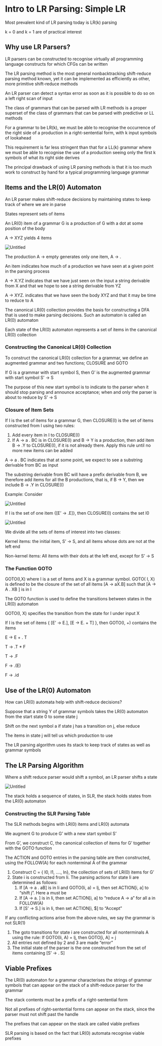 # Intro to LR Parsing: Simple LR

Most prevalent kind of LR parsing today is LR(k) parsing

k = 0 and k = 1 are of practical interest

## Why use LR Parsers?

LR parsers can be constructed to recognise virtually all programming language constructs for which CFGs can be written

The LR parsing method is the most general nonbacktracking shift-reduce parsing method known, yet it can be implemented as efficiently as other, more primitive shift-reduce methods

An LR parser can detect a syntax error as soon as it is possible to do so on a left right scan of input

The class of grammars that can be parsed with LR methods is a proper superset of the class of grammars that can be parsed with predictive or LL methods

For a grammar to be LR(k), we must be able to recognise the occurrence of the right side of a production in a right-sentential form, with k input symbols of lookahead

This requirement is far less stringent than that for a LL(k) grammar where we must be able to recognise the use of a production seeing only the first k symbols of what its right side derives

The principal drawback of using LR parsing methods is that it is too much work to construct by hand for a typical programming language grammar

## Items and the LR(0) Automaton

An LR parser makes shift-reduce decisions by maintaining states to keep track of where we are in parse

States represent sets of items

An LR(0) item of a grammar G is a production of G with a dot at some position of the body

A → XYZ yields 4 items

![Untitled](Intro%20to%20LR%20Parsing%20Simple%20LR%20f012288125b8478cacda8e35450fa1c1/Untitled.png)

The production A → empty generates only one item, A → .

An item indicates how much of a production we have seen at a given point in the parsing process

A → X.YZ indicates that we have just seen on the input a string derivable from X and that we hope to see a string derivable from YZ

A → XYZ. indicates that we have seen the body XYZ and that it may be time to reduce to A

The canonical LR(0) collection provides the basis for constructing a DFA that is used to make parsing decisions. Such an automaton is called an LR(0) automaton

Each state of the LR(0) automaton represents a set of items in the canonical LR(0) collection

### Constructing the Canonical LR(0) Collection

To construct the canonical LR(0) collection for a grammar, we define an augmented grammar and two functions; CLOSURE and GOTO

If G is a grammar with start symbol S, then G’ is the augmented grammar with start symbol S’ → S

The purpose of this new start symbol is to indicate to the parser when it should stop parsing and announce acceptance; when and only the parser is about to reduce by S’ → S

 

### Closure of Item Sets

If I is the set of items for a grammar G, then CLOSURE(I) is the set of items constructed from I using two rules:

1. Add every item in I to CLOSURE(I)
2. If A → a . BC is in CLOSURE(I) and B → Y is a production, then add item B → .Y to CLOSURE(I), if it is not already there. Apply this rule until no more new items can be added

A → a . BC indicates that at some point, we expect to see a substring derivable from BC as input

The substring derivable from BC will have a prefix derivable from B, we therefore add items for all the B productions, that is, if B → Y, then we include B → .Y in CLOSURE(I)

Example: Consider

![Untitled](Intro%20to%20LR%20Parsing%20Simple%20LR%20f012288125b8478cacda8e35450fa1c1/Untitled%201.png)

If I is the set of one item {[E’ → .E]}, then CLOSURE(I) contains the set I0

![Untitled](Intro%20to%20LR%20Parsing%20Simple%20LR%20f012288125b8478cacda8e35450fa1c1/Untitled%202.png)

We divide all the sets of items of interest into two classes:

Kernel items: the initial item, S’ → S, and all items whose dots are not at the left end

Non-kernel items: All items with their dots at the left end, except for S’ → S

### The Function GOTO

GOTO(I,X) where I is a set of items and X is a grammar symbol. GOTO( I, X) is defined to be the closure of the set of all items [A → aX.B] such that [A → A . XB ] is in I

The GOTO function is used to define the transitions between states in the LR(0) automaton

GOTO(I, X) specifies the transition from the state for I under input X

If I is the set of items { [E’ → E.], [E → E. + T] }, then GOTO(I, +) contains the items

E → E + . T

T → .T * F

T → .F

F → .(E)

F → .id

## Use of the LR(0) Automaton

How can LR(0) automata help with shift-reduce decisions?

Suppose that a string Y of grammar symbols takes the LR(0) automaton from the start state 0 to some state j

Shift on the next symbol a if state j has a transition on j, else reduce

The items in state j will tell us which production to use

The LR parsing algorithm uses its stack to keep track of states as well as grammar symbols

## The LR Parsing Algorithm

Where a shift reduce parser would shift a symbol, an LR parser shifts a state

![Untitled](Intro%20to%20LR%20Parsing%20Simple%20LR%20f012288125b8478cacda8e35450fa1c1/Untitled%203.png)

The stack holds a sequence of states, in SLR, the stack holds states from the LR(0) automaton

### Constructing the SLR Parsing Table

The SLR methods begins with LR(0) items and LR(0) automata

We augment G to produce G’ with a new start symbol S’

From G’, we construct C, the canonical collection of items for G’ together with the GOTO function

The ACTION and GOTO entries in the parsing table are then constructed, using the FOLLOW(A) for each nonterminal A of the grammar

1. Construct C = { I0, I1, …., In}, the collection of sets of LR(0) items for G’
2. State i is constructed from Ii. The parsing actions for state Ii are determined as follows:
    1. If [A → a . aB] is in Ii and GOTO(Ii, a) = Ij, then set ACTION[i, a] to “shift j”. Here a must be 
    2. If [A → a. ] is in Ii, then set ACTION[i, a] to “reduce A → a” for all a in FOLLOW(A)
    3. If [S’ → S.] is in Ii, then set ACTION[i, $] to “Accept”

If any conflicting actions arise from the above rules, we say the grammar is not SLR(1)

1. The goto transitions for state i are constructed for all nonterminals A using the rule: If GOTO(Ii, A) = Ij, then GOTO[i, A] = j
2. All entries not defined by 2 and 3 are made “error”
3. The initial state of the parser is the one constructed from the set of items containing [S’ → . S]

## Viable Prefixes

The LR(0) automaton for a grammar characterises the strings of grammar symbols that can appear on the stack of a shift-reduce parser for the grammar

The stack contents must be a prefix of a right-sentential form

Not all prefixes of right-sentential forms can appear on the stack, since the parser must not shift past the handle

The prefixes that can appear on the stack are called viable prefixes

SLR parsing is based on the fact that LR(0) automata recognise viable prefixes
